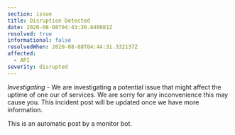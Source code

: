 ```yaml
---
section: issue
title: Disruption Detected
date: 2020-08-08T04:43:30.840081Z
resolved: true
informational: false
resolvedWhen: 2020-08-08T04:44:31.332137Z
affected:
  - API
severity: disrupted
---
```

*Investigating* - We are investigating a potential issue that might affect the uptime of one our of services. We are sorry for any inconvenience this may cause you. This incident post will be updated once we have more information.

This is an automatic post by a monitor bot.
        